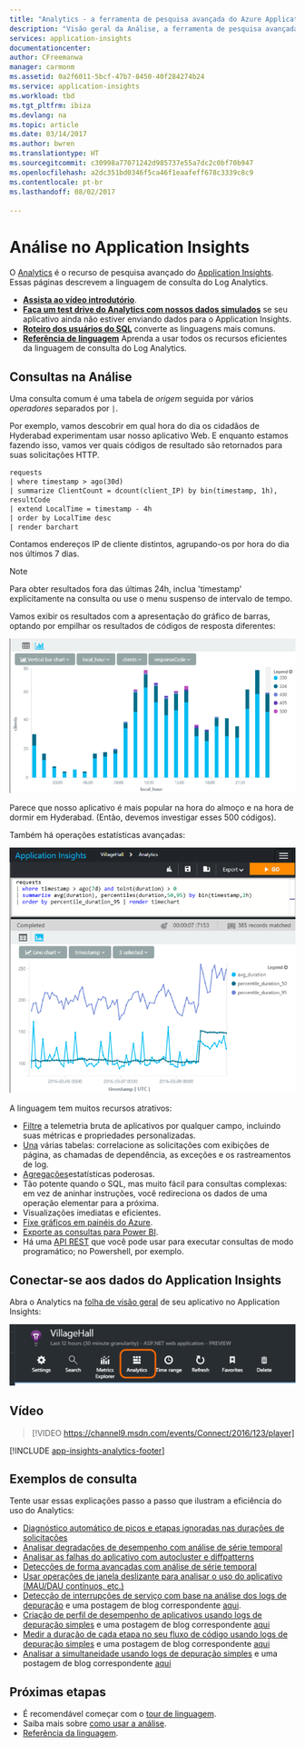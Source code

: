 ```yaml
---
title: "Analytics - a ferramenta de pesquisa avançada do Azure Application Insights | Microsoft Docs"
description: "Visão geral da Análise, a ferramenta de pesquisa avançada do Application Insights. "
services: application-insights
documentationcenter: 
author: CFreemanwa
manager: carmonm
ms.assetid: 0a2f6011-5bcf-47b7-8450-40f284274b24
ms.service: application-insights
ms.workload: tbd
ms.tgt_pltfrm: ibiza
ms.devlang: na
ms.topic: article
ms.date: 03/14/2017
ms.author: bwren
ms.translationtype: HT
ms.sourcegitcommit: c30998a77071242d985737e55a7dc2c0bf70b947
ms.openlocfilehash: a2dc351bd0346f5ca46f1eaafeff678c3339c8c9
ms.contentlocale: pt-br
ms.lasthandoff: 08/02/2017

---
```

# <a name="analytics-in-application-insights"></a>Análise no Application Insights
O [Analytics](app-insights-analytics.md) é o recurso de pesquisa avançado do [Application Insights](app-insights-overview.md). Essas páginas descrevem a linguagem de consulta do Log Analytics. 

* **[Assista ao vídeo introdutório](https://applicationanalytics-media.azureedge.net/home_page_video.mp4)**.
* **[Faça um test drive do Analytics com nossos dados simulados](https://analytics.applicationinsights.io/demo)** se seu aplicativo ainda não estiver enviando dados para o Application Insights.
* **[Roteiro dos usuários do SQL](https://aka.ms/sql-analytics)** converte as linguagens mais comuns.
* **[Referência de linguagem](app-insights-analytics-reference.md)** Aprenda a usar todos os recursos eficientes da linguagem de consulta do Log Analytics.


## <a name="queries-in-analytics"></a>Consultas na Análise
Uma consulta comum é uma tabela de *origem* seguida por vários *operadores* separados por `|`. 

Por exemplo, vamos descobrir em qual hora do dia os cidadãos de Hyderabad experimentam usar nosso aplicativo Web. E enquanto estamos fazendo isso, vamos ver quais códigos de resultado são retornados para suas solicitações HTTP. 

```AIQL
requests
| where timestamp > ago(30d)
| summarize ClientCount = dcount(client_IP) by bin(timestamp, 1h), resultCode
| extend LocalTime = timestamp - 4h
| order by LocalTime desc
| render barchart
```

Contamos endereços IP de cliente distintos, agrupando-os por hora do dia nos últimos 7 dias. 

> [!NOTE]
> Para obter resultados fora das últimas 24h, inclua 'timestamp' explicitamente na consulta ou use o menu suspenso de intervalo de tempo.
>

Vamos exibir os resultados com a apresentação do gráfico de barras, optando por empilhar os resultados de códigos de resposta diferentes:

![Escolha o gráfico de barras, os eixos x e y e a segmentação](./media/app-insights-analytics/020.png)

Parece que nosso aplicativo é mais popular na hora do almoço e na hora de dormir em Hyderabad. (Então, devemos investigar esses 500 códigos).

Também há operações estatísticas avançadas:

![Resultados de consulta estatística](./media/app-insights-analytics/025.png)

A linguagem tem muitos recursos atrativos:


* [Filtre](https://docs.loganalytics.io/queryLanguage/query_language_whereoperator.html) a telemetria bruta de aplicativos por qualquer campo, incluindo suas métricas e propriedades personalizadas.
* [Una](https://docs.loganalytics.io/queryLanguage/query_language_joinoperator.html) várias tabelas: correlacione as solicitações com exibições de página, as chamadas de dependência, as exceções e os rastreamentos de log.
* [Agregações](https://docs.loganalytics.io/learn/tutorials/aggregations.html)estatísticas poderosas.
* Tão potente quando o SQL, mas muito fácil para consultas complexas: em vez de aninhar instruções, você redireciona os dados de uma operação elementar para a próxima.
* Visualizações imediatas e eficientes.
* [Fixe gráficos em painéis do Azure](app-insights-analytics-using.md#pin-to-dashboard).
* [Exporte as consultas para Power BI](app-insights-analytics-using.md#export-to-power-bi).
* Há uma [API REST](https://dev.applicationinsights.io/) que você pode usar para executar consultas de modo programático; no Powershell, por exemplo.


## <a name="connect-to-your-application-insights-data"></a>Conectar-se aos dados do Application Insights
Abra o Analytics na [folha de visão geral](app-insights-dashboards.md) de seu aplicativo no Application Insights: 

![Abra o portal.azure.com, abra o recurso do Application Insights e clique em Análise.](./media/app-insights-analytics/001.png)


## <a name="video"></a>Vídeo

> [!VIDEO https://channel9.msdn.com/events/Connect/2016/123/player] 


[!INCLUDE [app-insights-analytics-footer](../../includes/app-insights-analytics-footer.md)]



## <a name="query-examples"></a>Exemplos de consulta

Tente usar essas explicações passo a passo que ilustram a eficiência do uso do Analytics:

 *  [Diagnóstico automático de picos e etapas ignoradas nas durações de solicitações](https://analytics.applicationinsights.io/demo#/discover/query/results/chart?title=Automatic%20diagnostics%20of%20sudden%20spikes%20or%20step%20jumps%20in%20requests%20duration&shared=true)
 *  [Analisar degradações de desempenho com análise de série temporal](https://analytics.applicationinsights.io/demo#/discover/query/main?title=Analyzing%20performance%20degradations%20with%20time%20series%20analysis&shared=true)
 *  [Analisar as falhas do aplicativo com autocluster e diffpatterns](https://analytics.applicationinsights.io/demo#/discover/query/main?title=Analyzing%20application%20failures%20with%20autocluster%20and%20diffpatterns&shared=true)
 *  [Detecções de forma avançadas com análise de série temporal](https://analytics.applicationinsights.io/demo#/discover/query/main?title=Advanced%20shape%20detection%20with%20time%20series%20analysis&shared=true)
 *  [Usar operações de janela deslizante para analisar o uso do aplicativo (MAU/DAU contínuos, etc.)](https://analytics.applicationinsights.io/demo#/discover/query/main?title=Using%20sliding%20window%20calculations%20to%20analyze%20usage%20metrics:%20rolling%20MAU~2FDAU%20and%20cohorts&shared=true)
 *  [Detecção de interrupções de serviço com base na análise dos logs de depuração](https://analytics.applicationinsights.io/demo#/discover/query/main?title=Detection%20of%20service%20disruptions%20based%20on%20regression%20analysis%20of%20trace%20logs&shared=true) e uma postagem de blog correspondente [aqui](https://maximshklar.wordpress.com/2017/02/16/finding-trends-in-traces-with-smart-data-analytics).
 *  [Criação de perfil de desempenho de aplicativos usando logs de depuração simples](https://analytics.applicationinsights.io/demo#/discover/query/main?title=Profiling%20applications'%20performance%20with%20simple%20debug%20logs&shared=true) e uma postagem de blog correspondente [aqui](https://yossiattasblog.wordpress.com/2017/03/13/first-blog-post/)
 *  [Medir a duração de cada etapa no seu fluxo de código usando logs de depuração simples](https://analytics.applicationinsights.io/demo#/discover/query/main?title=Measuring%20the%20duration%20of%20each%20step%20in%20your%20code%20flow%20using%20simple%20debug%20logs&shared=true) e uma postagem de blog correspondente [aqui](https://yossiattasblog.wordpress.com/2017/03/14/measuring-the-duration-of-each-step-in-your-code-flow-using-simple-debug-logs/)
 *  [Analisar a simultaneidade usando logs de depuração simples](https://analytics.applicationinsights.io/demo#/discover/query/results/chart?title=Analyzing%20concurrency%20with%20simple%20debug%20logs&shared=true) e uma postagem de blog correspondente [aqui](https://yossiattasblog.wordpress.com/2017/03/23/analyzing-concurrency-using-simple-debug-logs/)



## <a name="next-steps"></a>Próximas etapas
* É recomendável começar com o [tour de linguagem](app-insights-analytics-tour.md). 
* Saiba mais sobre [como usar a análise](app-insights-analytics-using.md). 
* [Referência da linguagem](app-insights-analytics-reference.md). 

